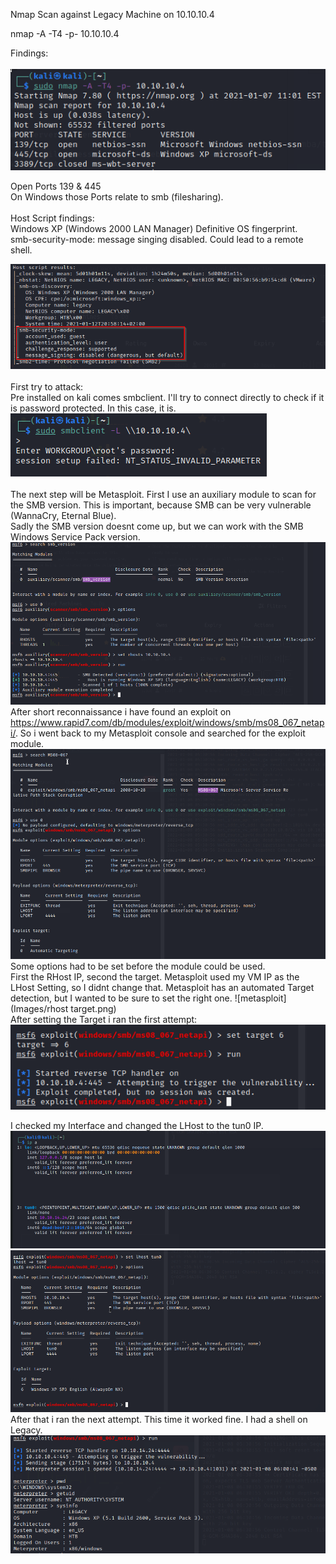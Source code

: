 Nmap Scan against Legacy Machine on 10.10.10.4

nmap -A -T4 -p- 10.10.10.4

Findings: <br><br>
![nmap scan](Images/nmapscan.png)

Open Ports 139 & 445 <br>
On Windows those Ports relate to smb (filesharing).<br><br>
Host Script findings: <br>
Windows XP (Windows 2000 LAN Manager) Definitive OS fingerprint. <br>
smb-security-mode: message singing disabled. Could lead to a remote shell. <br>

![host scripts](Images/HostScript.png)<br><br>
First try to attack:<br>
Pre installed on kali comes smbclient. I'll try to connect directly to check if it is password protected. In this case, it is.<br>
![smbclient](Images/smbclient.png)<br><br>
The next step will be Metasploit. First I use an auxiliary module to scan for the SMB version. This is important, because SMB can be very vulnerable (WannaCry, Eternal Blue). <br>
Sadly the SMB version doesnt come up, but we can work with the SMB Windows Service Pack version.<br>
![metasploit](Images/metasploit.png)<br>
After short reconnaissance i have found an exploit on https://www.rapid7.com/db/modules/exploit/windows/smb/ms08_067_netapi/. So i went back to my Metasploit console and searched for the exploit module. <br>
![metasploit](Images/netapiconfig.png)<br>
Some options had to be set before the module could be used.<br>
First the RHost IP, second the target. Metasploit used my VM IP as the LHost Setting, so I didnt change that. Metasploit has an automated Target detection, but I wanted to be sure to set the right one.
![metasploit](Images/rhost target.png)<br>
After setting the Target i ran the first attempt: <br>
![metasploit](Images/run1.png)<br>

I checked my Interface and changed the LHost to the tun0 IP.
![metasploit](Images/interface.png)<br>
![metasploit](Images/lhost.png)<br>
After that i ran the next attempt. This time it worked fine. I had a shell on Legacy.
![metasploit](Images/proof.png)<br> 
